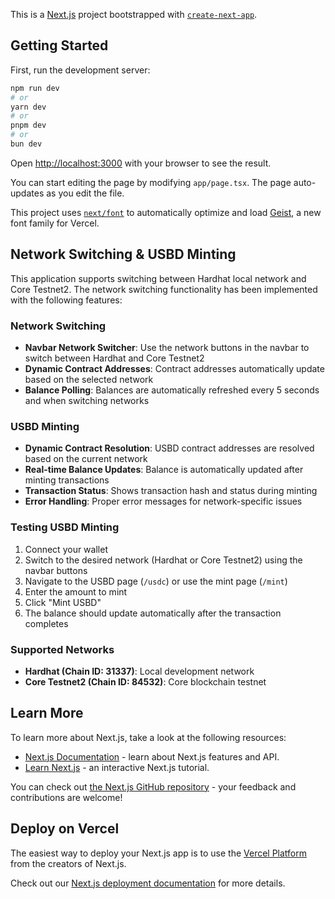 This is a [Next.js](https://nextjs.org) project bootstrapped with [`create-next-app`](https://nextjs.org/docs/app/api-reference/cli/create-next-app).

## Getting Started

First, run the development server:

```bash
npm run dev
# or
yarn dev
# or
pnpm dev
# or
bun dev
```

Open [http://localhost:3000](http://localhost:3000) with your browser to see the result.

You can start editing the page by modifying `app/page.tsx`. The page auto-updates as you edit the file.

This project uses [`next/font`](https://nextjs.org/docs/app/building-your-application/optimizing/fonts) to automatically optimize and load [Geist](https://vercel.com/font), a new font family for Vercel.

## Network Switching & USBD Minting

This application supports switching between Hardhat local network and Core Testnet2. The network switching functionality has been implemented with the following features:

### Network Switching
- **Navbar Network Switcher**: Use the network buttons in the navbar to switch between Hardhat and Core Testnet2
- **Dynamic Contract Addresses**: Contract addresses automatically update based on the selected network
- **Balance Polling**: Balances are automatically refreshed every 5 seconds and when switching networks

### USBD Minting
- **Dynamic Contract Resolution**: USBD contract addresses are resolved based on the current network
- **Real-time Balance Updates**: Balance is automatically updated after minting transactions
- **Transaction Status**: Shows transaction hash and status during minting
- **Error Handling**: Proper error messages for network-specific issues

### Testing USBD Minting
1. Connect your wallet
2. Switch to the desired network (Hardhat or Core Testnet2) using the navbar buttons
3. Navigate to the USBD page (`/usdc`) or use the mint page (`/mint`)
4. Enter the amount to mint
5. Click "Mint USBD"
6. The balance should update automatically after the transaction completes

### Supported Networks
- **Hardhat (Chain ID: 31337)**: Local development network
- **Core Testnet2 (Chain ID: 84532)**: Core blockchain testnet

## Learn More

To learn more about Next.js, take a look at the following resources:

- [Next.js Documentation](https://nextjs.org/docs) - learn about Next.js features and API.
- [Learn Next.js](https://nextjs.org/learn) - an interactive Next.js tutorial.

You can check out [the Next.js GitHub repository](https://github.com/vercel/next.js) - your feedback and contributions are welcome!

## Deploy on Vercel

The easiest way to deploy your Next.js app is to use the [Vercel Platform](https://vercel.com/new?utm_medium=default-template&filter=next.js&utm_source=create-next-app&utm_campaign=create-next-app-readme) from the creators of Next.js.

Check out our [Next.js deployment documentation](https://nextjs.org/docs/app/building-your-application/deploying) for more details.
